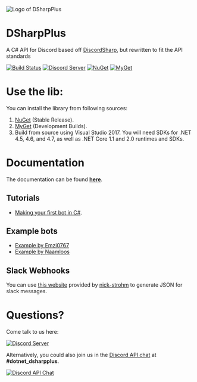 ![Logo of DSharpPlus](https://github.com/NaamloosDT/DSharpPlus/raw/master/logo/dsharp+_smaller.png)

# DSharpPlus
A C# API for Discord based off [DiscordSharp](https://github.com/suicvne/DiscordSharp), but rewritten to fit the API standards

[![Build Status](https://img.shields.io/appveyor/ci/Emzi0767/dsharpplus-6g6vr/master.svg)](https://ci.appveyor.com/project/Emzi0767/dsharpplus-6g6vr/branch/master)
[![Discord Server](https://img.shields.io/discord/379378609942560770.svg?label=discord)](https://discord.gg/KeAS3pU) 
[![NuGet](https://img.shields.io/nuget/vpre/DSharpPlus.svg)](https://nuget.org/packages/DSharpPlus)
[![MyGet](https://img.shields.io/myget/dsharpplus-nightly/vpre/DSharpPlus.svg?label=myget)](https://www.myget.org/gallery/dsharpplus-nightly) 

# Use the lib:
You can install the library from following sources:

1. [NuGet](https://nuget.org/packages/DSharpPlus) (Stable Release).
2. [MyGet](https://www.myget.org/gallery/dsharpplus-nightly) (Development Builds).
3. Build from source using Visual Studio 2017. You will need SDKs for .NET 4.5, 4.6, and 4.7, as well as .NET Core 1.1 and 2.0 runtimes and SDKs.

# Documentation
The documentation can be found [**here**](https://dsharpplus.emzi0767.com/).

## Tutorials
* [Making your first bot in C#](https://dsharpplus.emzi0767.com/articles/intro.html).

## Example bots
* [Example by Emzi0767](https://github.com/Emzi0767/DSharpPlus-Example-Bot)
* [Example by Naamloos](https://github.com/NaamloosDT/DSharpPlus-example)

## Slack Webhooks
You can use [this website](https://www.nickstrohm.de/dsb/) provided by [nick-strohm](https://github.com/nick-strohm) to generate JSON for slack messages.

# Questions?
Come talk to us here:

[![Discord Server](https://discordapp.com/api/guilds/379378609942560770/embed.png?style=banner1)](https://discord.gg/nTk7HgF)

Alternatively, you could also join us in the [Discord API chat](https://discord.gg/discord-api) at **#dotnet_dsharpplus**.

[![Discord API Chat](https://discordapp.com/api/guilds/81384788765712384/embed.png?style=banner1)](https://discord.gg/discord-api)
